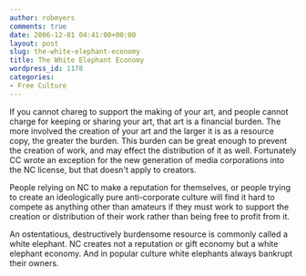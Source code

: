 ```yaml
---
author: robmyers
comments: true
date: 2006-12-01 04:41:00+00:00
layout: post
slug: the-white-elephant-economy
title: The White Elephant Economy
wordpress_id: 1178
categories:
- Free Culture
---
```


If you cannot chareg to support the making of your art, and people cannot charge for keeping or sharing your art, that art is a financial burden. The more involved the creation of your art and the larger it is as a resource copy, the greater the burden. This burden can be great enough to prevent the creation of work, and may effect the distribution of it as well. Fortunately CC wrote an exception for the new generation of media corporations into the NC license, but that doesn't apply to creators.  
  
People relying on NC to make a reputation for themselves, or people trying to create an ideologically pure anti-corporate culture will find it hard to compete as anything other than amateurs if they must work to support the creation or distribution of their work rather than being free to profit from it.  
  
An ostentatious, destructively burdensome resource is commonly called a white elephant. NC creates not a reputation or gift economy but a white elephant economy. And in popular culture white elephants always bankrupt their owners.  
  
  


